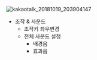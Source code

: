 ![kakaotalk_20181019_203904147](https://user-images.githubusercontent.com/43487873/47216516-1ef04d00-d3e0-11e8-95b6-bb74108bdd49.jpg)

* 조작 & 사운드
   * 조작키 좌우변경
   * 전체 사운드 설정
      * 배경음
      * 효과음
